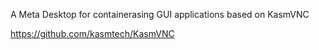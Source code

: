 A Meta Desktop for containerasing GUI applications based on KasmVNC

https://github.com/kasmtech/KasmVNC


